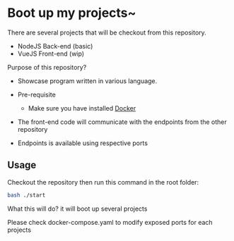 # Boot up my projects~
There are several projects that will be checkout from this repository.

- NodeJS Back-end (basic)
- VueJS Front-end (wip)

Purpose of this repository?

- Showcase program written in various language.
- Pre-requisite
  - Make sure you have installed [Docker](https://docs.docker.com/engine/install/)

- The front-end code will communicate with the endpoints from the other repository
- Endpoints is available using respective ports

## Usage

Checkout the repository then run this command in the root folder:

```bash
bash ./start
```

What this will do? it will boot up several projects

Please check docker-compose.yaml to modify exposed ports for each projects
